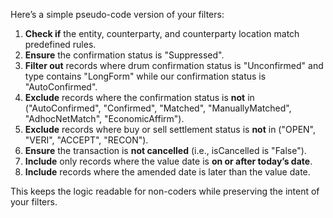Here’s a simple pseudo-code version of your filters:

1. **Check if** the entity, counterparty, and counterparty location match predefined rules.  
2. **Ensure** the confirmation status is "Suppressed".  
3. **Filter out** records where drum confirmation status is "Unconfirmed" and type contains "LongForm" while our confirmation status is "AutoConfirmed".  
4. **Exclude** records where the confirmation status is **not** in ("AutoConfirmed", "Confirmed", "Matched", "ManuallyMatched", "AdhocNetMatch", "EconomicAffirm").  
5. **Exclude** records where buy or sell settlement status is **not** in ("OPEN", "VERI", "ACCEPT", "RECON").  
6. **Ensure** the transaction is **not cancelled** (i.e., isCancelled is "False").  
7. **Include** only records where the value date is **on or after today’s date**.  
8. **Include** records where the amended date is later than the value date.  

This keeps the logic readable for non-coders while preserving the intent of your filters.
